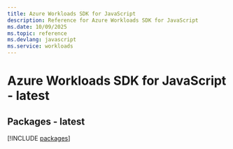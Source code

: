 ```yaml
---
title: Azure Workloads SDK for JavaScript
description: Reference for Azure Workloads SDK for JavaScript
ms.date: 10/09/2025
ms.topic: reference
ms.devlang: javascript
ms.service: workloads
---
```

# Azure Workloads SDK for JavaScript - latest
## Packages - latest
[!INCLUDE [packages](workloads-index.md)]